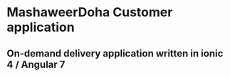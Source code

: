 # MashaweerDoha Customer application
## On-demand delivery application written in ionic 4 / Angular 7  
 